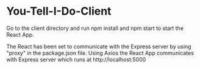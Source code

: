 # You-Tell-I-Do-Client

Go to the client directory and run npm install and npm start to start the React App.

The React has been set to communicate with the Express server by using "proxy" in the package.json file. Using Axios the React App communicates with Express server which runs at http://localhost:5000

